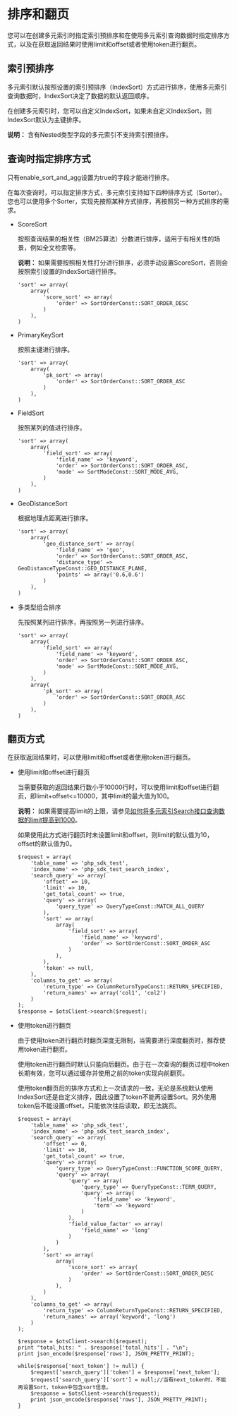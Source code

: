 # 排序和翻页

您可以在创建多元索引时指定索引预排序和在使用多元索引查询数据时指定排序方式，以及在获取返回结果时使用limit和offset或者使用token进行翻页。

## 索引预排序

多元索引默认按照设置的索引预排序（IndexSort）方式进行排序，使用多元索引查询数据时，IndexSort决定了数据的默认返回顺序。

在创建多元索引时，您可以自定义IndexSort，如果未自定义IndexSort，则IndexSort默认为主键排序。

**说明：** 含有Nested类型字段的多元索引不支持索引预排序。

## 查询时指定排序方式

只有enable\_sort\_and\_agg设置为true的字段才能进行排序。

在每次查询时，可以指定排序方式，多元索引支持如下四种排序方式（Sorter）。您也可以使用多个Sorter，实现先按照某种方式排序，再按照另一种方式排序的需求。

-   ScoreSort

    按照查询结果的相关性（BM25算法）分数进行排序，适用于有相关性的场景，例如全文检索等。

    **说明：** 如果需要按照相关性打分进行排序，必须手动设置ScoreSort，否则会按照索引设置的IndexSort进行排序。

    ```
    'sort' => array(
        array(
            'score_sort' => array(
                'order' => SortOrderConst::SORT_ORDER_DESC
            )
        ),
    )
    ```

-   PrimaryKeySort

    按照主键进行排序。

    ```
    'sort' => array(
        array(
            'pk_sort' => array(
                'order' => SortOrderConst::SORT_ORDER_ASC
            )
        ),
    )
    ```

-   FieldSort

    按照某列的值进行排序。

    ```
    'sort' => array(
        array(
            'field_sort' => array(
                'field_name' => 'keyword',
                'order' => SortOrderConst::SORT_ORDER_ASC,
                'mode' => SortModeConst::SORT_MODE_AVG,
            )
        ),
    )
    ```

-   GeoDistanceSort

    根据地理点距离进行排序。

    ```
    'sort' => array(
        array(
            'geo_distance_sort' => array(
                'field_name' => 'geo',
                'order' => SortOrderConst::SORT_ORDER_ASC,
                'distance_type' => GeoDistanceTypeConst::GEO_DISTANCE_PLANE,
                'points' => array('0.6,0.6')
            )
        ),
    )
    ```

-   多类型组合排序

    先按照某列进行排序，再按照另一列进行排序。

    ```
    'sort' => array(
        array(
            'field_sort' => array(
                'field_name' => 'keyword',
                'order' => SortOrderConst::SORT_ORDER_ASC,
                'mode' => SortModeConst::SORT_MODE_AVG,
            )
        ),
        array(
            'pk_sort' => array(
                'order' => SortOrderConst::SORT_ORDER_ASC
            )
        ),
    )
    ```


## 翻页方式

在获取返回结果时，可以使用limit和offset或者使用token进行翻页。

-   使用limit和offset进行翻页

    当需要获取的返回结果行数小于10000行时，可以使用limit和offset进行翻页，即limit+offset<=10000，其中limit的最大值为100。

    **说明：** 如果需要提高limit的上限，请参见[如何将多元索引Search接口查询数据的limit提高到1000](/intl.zh-CN/常见问题/一般性问题/如何将多元索引Search接口查询数据的limit提高到1000.md)。

    如果使用此方式进行翻页时未设置limit和offset，则limit的默认值为10，offset的默认值为0。

    ```
    $request = array(
        'table_name' => 'php_sdk_test',
        'index_name' => 'php_sdk_test_search_index',
        'search_query' => array(
            'offset' => 10,
            'limit' => 10,
            'get_total_count' => true,
            'query' => array(
                'query_type' => QueryTypeConst::MATCH_ALL_QUERY
            ),
            'sort' => array(
                array(
                    'field_sort' => array(
                        'field_name' => 'keyword',
                        'order' => SortOrderConst::SORT_ORDER_ASC
                    )
                ),
            ),
            'token' => null,
        ),
        'columns_to_get' => array(
            'return_type' => ColumnReturnTypeConst::RETURN_SPECIFIED,
            'return_names' => array('col1', 'col2')
        )
    );
    $response = $otsClient->search($request);
    ```

-   使用token进行翻页

    由于使用token进行翻页时翻页深度无限制，当需要进行深度翻页时，推荐使用token进行翻页。

    使用token进行翻页时默认只能向后翻页。由于在一次查询的翻页过程中token长期有效，您可以通过缓存并使用之前的token实现向前翻页。

    使用token翻页后的排序方式和上一次请求的一致，无论是系统默认使用IndexSort还是自定义排序，因此设置了token不能再设置Sort。另外使用token后不能设置offset，只能依次往后读取，即无法跳页。

    ```
    $request = array(
        'table_name' => 'php_sdk_test',
        'index_name' => 'php_sdk_test_search_index',
        'search_query' => array(
            'offset' => 0,
            'limit' => 10,
            'get_total_count' => true,
            'query' => array(
                'query_type' => QueryTypeConst::FUNCTION_SCORE_QUERY,
                'query' => array(
                    'query' => array(
                        'query_type' => QueryTypeConst::TERM_QUERY,
                        'query' => array(
                            'field_name' => 'keyword',
                            'term' => 'keyword'
                        )
                    ),
                    'field_value_factor' => array(
                        'field_name' => 'long'
                    )
                )
            ),
            'sort' => array(
                array(
                    'score_sort' => array(
                        'order' => SortOrderConst::SORT_ORDER_DESC
                    )
                ),
            )
        ),
        'columns_to_get' => array(
            'return_type' => ColumnReturnTypeConst::RETURN_SPECIFIED,
            'return_names' => array('keyword', 'long')
        )
    );
    
    $response = $otsClient->search($request);
    print "total_hits: " . $response['total_hits'] . "\n";
    print json_encode($response['rows'], JSON_PRETTY_PRINT);
    
    while($response['next_token'] != null) {
        $request['search_query']['token'] = $response['next_token'];
        $request['search_query']['sort'] = null;//当有next_token时，不能再设置Sort，token中包含sort信息。
        $response = $otsClient->search($request);
        print json_encode($response['rows'], JSON_PRETTY_PRINT);
    }
    ```


